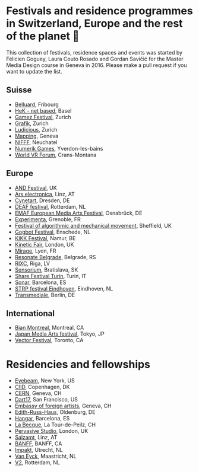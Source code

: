# Festivals and residence programmes in Switzerland, Europe and the rest of the planet 🎉

This collection of festivals, residence spaces and events was started by Félicien Goguey, Laura Couto Rosado and Gordan Savičić for the Master Media Design course in Geneva in 2016. Please make a pull request if you want to update the list.  

## Suisse
  - [Belluard](http://belluard.ch/), Fribourg
  - [HeK - net based](https://netbased.ch/), Basel
  - [Gamez Festival](http://www.gamezfestival.ch/), Zurich
  - [Grafik](http://www.grafik-schweiz.ch/), Zurich
  - [Ludicious](http://www.ludicious.ch/), Zurich
  - [Mapping](http://www.mappingfestival.com/), Geneva
  - [NIFFF](http://www.nifff.ch/site/fr/accueil), Neuchatel
  - [Numerik Games](https://www.numerik-games.ch/), Yverdon-les-bains
  - [World VR Forum](http://worldvrforum.com/), Crans-Montana

## Europe
  - [AND Festival](http://www.andfestival.org.uk/), UK
  - [Ars electronica](http://www.aec.at/prix/en/), Linz, AT
  - [Cynetart](http://www.cynetart.org/), Dresden, DE
  - [DEAF festival](http://v2.nl/events/deaf/), Rotterdam, NL
  - [EMAF European Media Arts Festival](http://www.emaf.de/), Osnabrück, DE
  - [Experimenta](http://experimenta.fr/), Grenoble, FR
  - [Festival of algorithmic and mechanical movement](http://algomech.com), Sheffield, UK
  - [Gogbot Festival](http://gogbot.nl/), Enschede, NL
  - [KIKK Festival](http://www.kikk.be), Namur, BE
  - [Kinetic Fair](http://www.kinetica-artfair.com/), London, UK
  - [Mirage](http://www.miragefestival.com/), Lyon, FR
  - [Resonate Belgrade](http://resonate.io), Belgrade, RS
  - [RIXC](http://rixc.org/en/festival/), Riga, LV
  - [Sensorium](http://sensorium.is/), Bratislava, SK
  - [Share Festival Turin](http://www.toshare.it/), Turin, IT
  - [Sonar](https://sonar.es/), Barcelona, ES
  - [STRP festival Eindhoven](http://strp.nl/nl/), Eindhoven, NL
  - [Transmediale](https://transmediale.de/), Berlin, DE

## International
  - [Bian Montreal](http://bianmontreal.ca/), Montreal, CA
  - [Japan Media Arts festival](http://festival.j-mediaarts.jp/en/), Tokyo, JP
  - [Vector Festival](http://vectorfestival.org/), Toronto, CA 

# Residencies and fellowships

  - [Eyebeam](https://www.eyebeam.org/residency/), New York, US 
  - [CIID](http://ciid.dk/research/fellowships/), Copenhagen, DK
  - [CERN](https://arts.cern/programmes), Geneva, CH 
  - [Dart17](https://www.swissnexsanfrancisco.org/what-we-do/past-initiatives/dart17/), San Francisco, US
  - [Embassy of foreign artists](http://www.eofa.ch/), Geneva, CH 
  - [Edith-Russ-Haus](http://www.edith-russ-haus.de/en/grants/grants/current.html), Oldenburg, DE  
  - [Hangar](https://hangar.org/en/category/residents/convocatories-residents/), Barcelona, ES 
  - [La Becque](http://labecque.ch/), La Tour-de-Peilz, CH
  - [Pervasive Studio](https://www.watershed.co.uk/studio/), London, UK
  - [Salzamt](http://www.transartists.org/air/atelierhaus-salzamt-linz), Linz, AT
  - [BANFF](https://www.banffcentre.ca/programs/banff-artist-residence-fall-2018/20180917), BANFF, CA
  - [Impakt](http://www.transartists.org/air/impakt-works), Utrecht, NL 
  - [Van Eyck](http://www.janvaneyck.nl/en/programma/aanmelden/), Maastricht, NL
  - [V2](http://www.transartists.org/air/v2_.2002.html), Rotterdam, NL 
